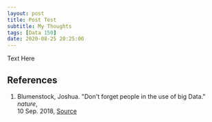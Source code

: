 ```yaml
---
layout: post
title: Post Test
subtitle: My Thoughts
tags: [Data 150]
date: 2020-08-25 20:25:00
---
```


Text Here

## References

1. Blumenstock, Joshua. "Don't forget people in the use of big Data." *nature*,   
  10 Sep. 2018, [Source](https://www.nature.com/articles/d41586-018-06215-5)
